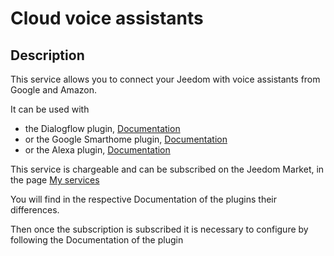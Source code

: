 # Cloud voice assistants

## Description

This service allows you to connect your Jeedom with voice assistants from Google and Amazon.

It can be used with 
- the Dialogflow plugin, [Documentation](https://doc.jeedom.com/en_US/plugins/communication/dialogflow)
- or the Google Smarthome plugin, [Documentation](https://doc.jeedom.com/en_US/plugins/communication/gsh)
- or the Alexa plugin, [Documentation](https://doc.jeedom.com/en_US/plugins/communication/ash)

This service is chargeable and can be subscribed on the Jeedom Market, in the page [My services](https://www.jeedom.com/market/index.php?v=d&p=profils#services)

You will find in the respective Documentation of the plugins their differences.

Then once the subscription is subscribed it is necessary to configure by following the Documentation of the plugin

